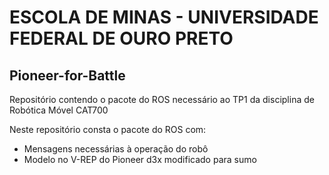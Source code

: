 # ESCOLA DE MINAS - UNIVERSIDADE FEDERAL DE OURO PRETO #

## Pioneer-for-Battle ##

Repositório contendo o pacote do ROS necessário ao TP1 da disciplina de Robótica Móvel CAT700

Neste repositório consta o pacote do ROS com:
  - Mensagens necessárias à operação do robô
  - Modelo no V-REP do Pioneer d3x modificado para sumo

